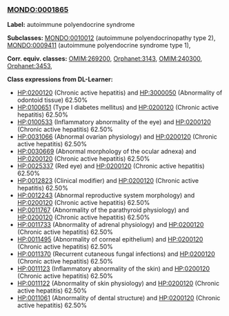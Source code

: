
### [MONDO:0001865](http://purl.obolibrary.org/obo/MONDO_0001865)
**Label:** autoimmune polyendocrine syndrome

**Subclasses:** [MONDO:0010012](http://purl.obolibrary.org/obo/MONDO_0010012) (autoimmune polyendocrinopathy type 2), [MONDO:0009411](http://purl.obolibrary.org/obo/MONDO_0009411) (autoimmune polyendocrine syndrome type 1), 

**Corr. equiv. classes:** [OMIM:269200](http://purl.obolibrary.org/obo/OMIM_269200), [Orphanet:3143](http://www.orpha.net/ORDO/Orphanet_3143), [OMIM:240300](http://purl.obolibrary.org/obo/OMIM_240300), [Orphanet:3453](http://www.orpha.net/ORDO/Orphanet_3453), 

**Class expressions from DL-Learner:**

- [HP:0200120](http://purl.obolibrary.org/obo/HP_0200120) (Chronic active hepatitis) and [HP:3000050](http://purl.obolibrary.org/obo/HP_3000050) (Abnormality of odontoid tissue) 62.50%
- [HP:0100651](http://purl.obolibrary.org/obo/HP_0100651) (Type I diabetes mellitus) and [HP:0200120](http://purl.obolibrary.org/obo/HP_0200120) (Chronic active hepatitis) 62.50%
- [HP:0100533](http://purl.obolibrary.org/obo/HP_0100533) (Inflammatory abnormality of the eye) and [HP:0200120](http://purl.obolibrary.org/obo/HP_0200120) (Chronic active hepatitis) 62.50%
- [HP:0031066](http://purl.obolibrary.org/obo/HP_0031066) (Abnormal ovarian physiology) and [HP:0200120](http://purl.obolibrary.org/obo/HP_0200120) (Chronic active hepatitis) 62.50%
- [HP:0030669](http://purl.obolibrary.org/obo/HP_0030669) (Abnormal morphology of the ocular adnexa) and [HP:0200120](http://purl.obolibrary.org/obo/HP_0200120) (Chronic active hepatitis) 62.50%
- [HP:0025337](http://purl.obolibrary.org/obo/HP_0025337) (Red eye) and [HP:0200120](http://purl.obolibrary.org/obo/HP_0200120) (Chronic active hepatitis) 62.50%
- [HP:0012823](http://purl.obolibrary.org/obo/HP_0012823) (Clinical modifier) and [HP:0200120](http://purl.obolibrary.org/obo/HP_0200120) (Chronic active hepatitis) 62.50%
- [HP:0012243](http://purl.obolibrary.org/obo/HP_0012243) (Abnormal reproductive system morphology) and [HP:0200120](http://purl.obolibrary.org/obo/HP_0200120) (Chronic active hepatitis) 62.50%
- [HP:0011767](http://purl.obolibrary.org/obo/HP_0011767) (Abnormality of the parathyroid physiology) and [HP:0200120](http://purl.obolibrary.org/obo/HP_0200120) (Chronic active hepatitis) 62.50%
- [HP:0011733](http://purl.obolibrary.org/obo/HP_0011733) (Abnormality of adrenal physiology) and [HP:0200120](http://purl.obolibrary.org/obo/HP_0200120) (Chronic active hepatitis) 62.50%
- [HP:0011495](http://purl.obolibrary.org/obo/HP_0011495) (Abnormality of corneal epithelium) and [HP:0200120](http://purl.obolibrary.org/obo/HP_0200120) (Chronic active hepatitis) 62.50%
- [HP:0011370](http://purl.obolibrary.org/obo/HP_0011370) (Recurrent cutaneous fungal infections) and [HP:0200120](http://purl.obolibrary.org/obo/HP_0200120) (Chronic active hepatitis) 62.50%
- [HP:0011123](http://purl.obolibrary.org/obo/HP_0011123) (Inflammatory abnormality of the skin) and [HP:0200120](http://purl.obolibrary.org/obo/HP_0200120) (Chronic active hepatitis) 62.50%
- [HP:0011122](http://purl.obolibrary.org/obo/HP_0011122) (Abnormality of skin physiology) and [HP:0200120](http://purl.obolibrary.org/obo/HP_0200120) (Chronic active hepatitis) 62.50%
- [HP:0011061](http://purl.obolibrary.org/obo/HP_0011061) (Abnormality of dental structure) and [HP:0200120](http://purl.obolibrary.org/obo/HP_0200120) (Chronic active hepatitis) 62.50%


